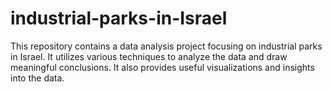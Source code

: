 # industrial-parks-in-Israel
This repository contains a data analysis project focusing on industrial parks in Israel. It utilizes various techniques to analyze the data and draw meaningful conclusions. It also provides useful visualizations and insights into the data.
